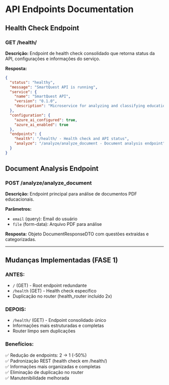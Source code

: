 # API Endpoints Documentation

## Health Check Endpoint

### GET /health/

**Descrição:** Endpoint de health check consolidado que retorna status da API, configurações e informações do serviço.

**Resposta:**
```json
{
  "status": "healthy",
  "message": "SmartQuest API is running",
  "service": {
    "name": "SmartQuest API", 
    "version": "0.1.0",
    "description": "Microservice for analyzing and classifying educational assessments"
  },
  "configuration": {
    "azure_ai_configured": true,
    "azure_ai_enabled": true
  },
  "endpoints": {
    "health": "/health/ - Health check and API status",
    "analyze": "/analyze/analyze_document - Document analysis endpoint"
  }
}
```

## Document Analysis Endpoint

### POST /analyze/analyze_document

**Descrição:** Endpoint principal para análise de documentos PDF educacionais.

**Parâmetros:**
- `email` (query): Email do usuário
- `file` (form-data): Arquivo PDF para análise

**Resposta:** Objeto DocumentResponseDTO com questões extraídas e categorizadas.

---

## Mudanças Implementadas (FASE 1)

### ANTES:
- `/` (GET) - Root endpoint redundante  
- `/health` (GET) - Health check específico
- Duplicação no router (health_router incluído 2x)

### DEPOIS:
- `/health/` (GET) - Endpoint consolidado único
- Informações mais estruturadas e completas
- Router limpo sem duplicações

### Benefícios:
✅ Redução de endpoints: 2 → 1 (-50%)  
✅ Padronização REST (health check em /health/)  
✅ Informações mais organizadas e completas  
✅ Eliminação de duplicação no router  
✅ Manutenibilidade melhorada